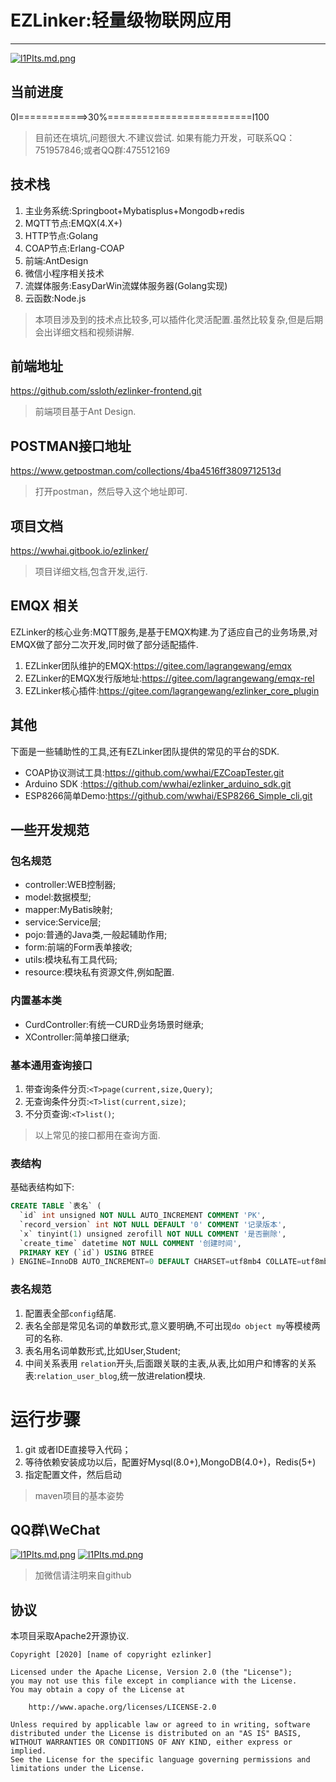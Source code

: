 # EZLinker:轻量级物联网应用
---
[![l1PIts.md.png](resources/static/banner.gif)](resources/static/banner.gif)
## 当前进度
0I============>30%=========================I100
> 目前还在填坑,问题很大.不建议尝试.
> 如果有能力开发，可联系QQ：751957846;或者QQ群:475512169

## 技术栈
1. 主业务系统:Springboot+Mybatisplus+Mongodb+redis
2. MQTT节点:EMQX(4.X+)
3. HTTP节点:Golang
4. COAP节点:Erlang-COAP
5. 前端:AntDesign
6. 微信小程序相关技术
7. 流媒体服务:EasyDarWin流媒体服务器(Golang实现)
8. 云函数:Node.js
> 本项目涉及到的技术点比较多,可以插件化灵活配置.虽然比较复杂,但是后期会出详细文档和视频讲解.
## 前端地址
https://github.com/ssloth/ezlinker-frontend.git
> 前端项目基于Ant Design.
## POSTMAN接口地址
https://www.getpostman.com/collections/4ba4516ff3809712513d
> 打开postman，然后导入这个地址即可.
## 项目文档
https://wwhai.gitbook.io/ezlinker/
> 项目详细文档,包含开发,运行.
## EMQX 相关
EZLinker的核心业务:MQTT服务,是基于EMQX构建.为了适应自己的业务场景,对EMQX做了部分二次开发,同时做了部分适配插件.
1. EZLinker团队维护的EMQX:https://gitee.com/lagrangewang/emqx
2. EZLinker的EMQX发行版地址:https://gitee.com/lagrangewang/emqx-rel
3. EZLinker核心插件:https://gitee.com/lagrangewang/ezlinker_core_plugin
## 其他
下面是一些辅助性的工具,还有EZLinker团队提供的常见的平台的SDK.
- COAP协议测试工具:https://github.com/wwhai/EZCoapTester.git
- Arduino SDK :https://github.com/wwhai/ezlinker_arduino_sdk.git
- ESP8266简单Demo:https://github.com/wwhai/ESP8266_Simple_cli.git
## 一些开发规范

### 包名规范
- controller:WEB控制器;
- model:数据模型;
- mapper:MyBatis映射;
- service:Service层;
- pojo:普通的Java类,一般起辅助作用;
- form:前端的Form表单接收;
- utils:模块私有工具代码;
- resource:模块私有资源文件,例如配置.

### 内置基本类
- CurdController:有统一CURD业务场景时继承;
- XController:简单接口继承;
### 基本通用查询接口
1. 带查询条件分页:`<T>page(current,size,Query)`;
2. 无查询条件分页:`<T>list(current,size)`;
3. 不分页查询:`<T>list()`;
> 以上常见的接口都用在查询方面.

### 表结构
基础表结构如下:
```sql
CREATE TABLE `表名` (
  `id` int unsigned NOT NULL AUTO_INCREMENT COMMENT 'PK',
  `record_version` int NOT NULL DEFAULT '0' COMMENT '记录版本',
  `x` tinyint(1) unsigned zerofill NOT NULL COMMENT '是否删除',
  `create_time` datetime NOT NULL COMMENT '创建时间',
  PRIMARY KEY (`id`) USING BTREE
) ENGINE=InnoDB AUTO_INCREMENT=0 DEFAULT CHARSET=utf8mb4 COLLATE=utf8mb4_general_ci ROW_FORMAT=DYNAMIC COMMENT='产品（设备的抽象模板）';
```
### 表名规范
1. 配置表全部`config`结尾.
2. 表名全部是常见名词的单数形式,意义要明确,不可出现`do object my`等模棱两可的名称.
3. 表名用名词单数形式,比如User,Student;
4. 中间关系表用 `relation`开头,后面跟关联的主表,从表,比如用户和博客的关系表:`relation_user_blog`,统一放进relation模块.

# 运行步骤
1. git 或者IDE直接导入代码；
2. 等待依赖安装成功以后，配置好Mysql(8.0+),MongoDB(4.0+)，Redis(5+)
3. 指定配置文件，然后启动

> maven项目的基本姿势
## QQ群\WeChat
[![l1PIts.md.png](resources/static/qq.png)](resources/static/banner.gif)
[![l1PIts.md.png](resources/static/wx.png)](resources/static/banner.gif)
> 加微信请注明来自github
>
## 协议
本项目采取Apache2开源协议.
```text
Copyright [2020] [name of copyright ezlinker]

Licensed under the Apache License, Version 2.0 (the "License");
you may not use this file except in compliance with the License.
You may obtain a copy of the License at

    http://www.apache.org/licenses/LICENSE-2.0

Unless required by applicable law or agreed to in writing, software
distributed under the License is distributed on an "AS IS" BASIS,
WITHOUT WARRANTIES OR CONDITIONS OF ANY KIND, either express or implied.
See the License for the specific language governing permissions and
limitations under the License.
```